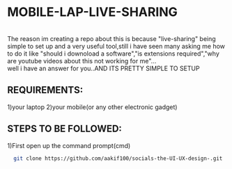# MOBILE-LAP-LIVE-SHARING
<br>
The reason im creating a repo about this is because "live-sharing" being simple to set up and a very useful tool,still i have seen many asking me how to do it like "should i downoload a software","is extensions required","why are youtube videos about this not working for me"...
<br>
well i have an answer for you..AND ITS PRETTY SIMPLE TO SETUP

## REQUIREMENTS:

1)your laptop
2)your mobile(or any other electronic gadget)

## STEPS TO BE FOLLOWED:

1)First open up the command prompt(cmd)

 ```bash
   git clone https://github.com/aakif100/socials-the-UI-UX-design-.git
```




